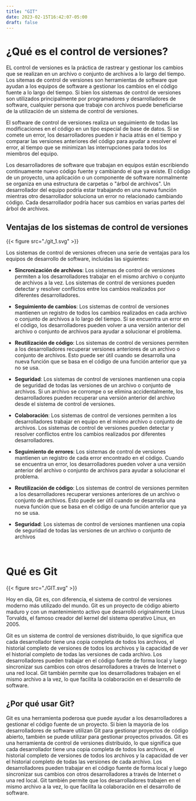 ```yaml
---
title: "GIT"
date: 2023-02-15T16:42:07-05:00
draft: false
---
```


<!-- Git y Github, que son y primeros pasos -->

# ¿Qué es el control de versiones?

EL control de versiones es la práctica de rastrear y gestionar los cambios que se realizan en un archivo o conjunto de archivos a lo largo del tiempo. Los sitemas de control de versiones son herramientas de software que ayudan a los equipos de software a gestionar los cambios en el código fuente a lo largo del tiempo. Si bien los sistemas de control de versiones son utilizados principalmente por programadores y desarrolladores de software, cualquier persona que trabaje con archivos puede beneficiarse de la utilización de un sistema de control de versiones.

El software de control de versiones realiza un seguimiento de todas las modificaciones en el código en un tipo especial de base de datos. Si se comete un error, los desarrolladores pueden ir hacia atrás en el tiempo y comparar las versiones anteriores del código para ayudar a resolver el error, al tiempo que se minimizan las interrupciones para todos los miembros del equipo.

Los desarrolladores de software que trabajan en equipos están escribiendo continuamente nuevo código fuente y cambiando el que ya existe. El código de un proyecto, una aplicación o un componente de software normalmente se organiza en una estructura de carpetas o "árbol de archivos". Un desarrollador del equipo podría estar trabajando en una nueva función mientras otro desarrollador soluciona un error no relacionado cambiando código. Cada desarrollador podría hacer sus cambios en varias partes del árbol de archivos.

## Ventajas de los sistemas de control de versiones

{{< figure src="./git_1.svg" >}}

Los sistemas de control de versiones ofrecen una serie de ventajas para los equipos de desarrollo de software, incluidas las siguientes:

* **Sincronización de archivos**: Los sistemas de control de versiones permiten a los desarrolladores trabajar en el mismo archivo o conjunto de archivos a la vez. Los sistemas de control de versiones pueden detectar y resolver conflictos entre los cambios realizados por diferentes desarrolladores.

* **Seguimiento de cambios**: Los sistemas de control de versiones mantienen un registro de todos los cambios realizados en cada archivo o conjunto de archivos a lo largo del tiempo. Si se encuentra un error en el código, los desarrolladores pueden volver a una versión anterior del archivo o conjunto de archivos para ayudar a solucionar el problema.

* **Reutilización de código**: Los sistemas de control de versiones permiten a los desarrolladores recuperar versiones anteriores de un archivo o conjunto de archivos. Esto puede ser útil cuando se desarrolla una nueva función que se basa en el código de una función anterior que ya no se usa.

* **Seguridad**: Los sistemas de control de versiones mantienen una copia de seguridad de todas las versiones de un archivo o conjunto de archivos. Si un archivo se corrompe o se elimina accidentalmente, los desarrolladores pueden recuperar una versión anterior del archivo desde el sistema de control de versiones.

* **Colaboración**: Los sistemas de control de versiones permiten a los desarrolladores trabajar en equipo en el mismo archivo o conjunto de archivos. Los sistemas de control de versiones pueden detectar y resolver conflictos entre los cambios realizados por diferentes desarrolladores.

* **Seguimiento de errores**: Los sistemas de control de versiones mantienen un registro de cada error encontrado en el código. Cuando se encuentra un error, los desarrolladores pueden volver a una versión anterior del archivo o conjunto de archivos para ayudar a solucionar el problema.

* **Reutilización de código**: Los sistemas de control de versiones permiten a los desarrolladores recuperar versiones anteriores de un archivo o conjunto de archivos. Esto puede ser útil cuando se desarrolla una nueva función que se basa en el código de una función anterior que ya no se usa.

* **Seguridad**: Los sistemas de control de versiones mantienen una copia de seguridad de todas las versiones de un archivo o conjunto de archivos

<br>

# Qué es Git

{{< figure src="./GIT.svg" >}}

Hoy en día, Git es, con diferencia, el sistema de control de versiones moderno más utilizado del mundo. Git es un proyecto de código abierto maduro y con un mantenimiento activo que desarrolló originalmente Linus Torvalds, el famoso creador del kernel del sistema operativo Linux, en 2005.

Git es un sistema de control de versiones distribuido, lo que significa que cada desarrollador tiene una copia completa de todos los archivos, el historial completo de versiones de todos los archivos y la capacidad de ver el historial completo de todas las versiones de cada archivo. Los desarrolladores pueden trabajar en el código fuente de forma local y luego sincronizar sus cambios con otros desarrolladores a través de Internet o una red local. Git también permite que los desarrolladores trabajen en el mismo archivo a la vez, lo que facilita la colaboración en el desarrollo de software.

## ¿Por qué usar Git?

Git es una herramienta poderosa que puede ayudar a los desarrolladores a gestionar el código fuente de un proyecto. Si bien la mayoría de los desarrolladores de software utilizan Git para gestionar proyectos de código abierto, también se puede utilizar para gestionar proyectos privados. Git es una herramienta de control de versiones distribuido, lo que significa que cada desarrollador tiene una copia completa de todos los archivos, el historial completo de versiones de todos los archivos y la capacidad de ver el historial completo de todas las versiones de cada archivo. Los desarrolladores pueden trabajar en el código fuente de forma local y luego sincronizar sus cambios con otros desarrolladores a través de Internet o una red local. Git también permite que los desarrolladores trabajen en el mismo archivo a la vez, lo que facilita la colaboración en el desarrollo de software.
